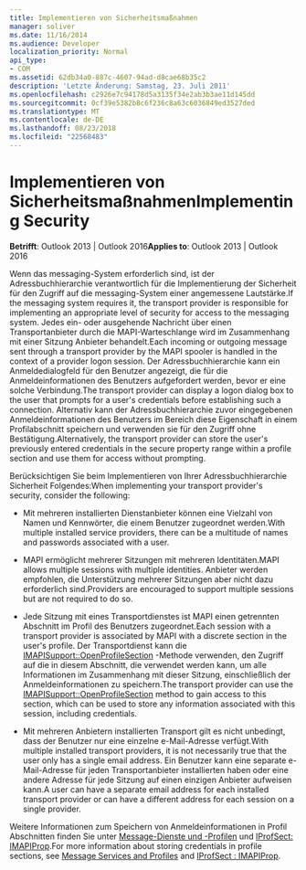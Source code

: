 ```yaml
---
title: Implementieren von Sicherheitsmaßnahmen
manager: soliver
ms.date: 11/16/2014
ms.audience: Developer
localization_priority: Normal
api_type:
- COM
ms.assetid: 62db34a0-887c-4607-94ad-d8cae68b35c2
description: 'Letzte Änderung: Samstag, 23. Juli 2011'
ms.openlocfilehash: c2926e7c94178d5a3135f34e2ab3b3ae11d145dd
ms.sourcegitcommit: 0cf39e5382b8c6f236c8a63c6036849ed3527ded
ms.translationtype: MT
ms.contentlocale: de-DE
ms.lasthandoff: 08/23/2018
ms.locfileid: "22568483"
---
```

# <a name="implementing-security"></a><span data-ttu-id="35ba7-103">Implementieren von Sicherheitsmaßnahmen</span><span class="sxs-lookup"><span data-stu-id="35ba7-103">Implementing Security</span></span>

  
  
<span data-ttu-id="35ba7-104">**Betrifft**: Outlook 2013 | Outlook 2016</span><span class="sxs-lookup"><span data-stu-id="35ba7-104">**Applies to**: Outlook 2013 | Outlook 2016</span></span> 
  
<span data-ttu-id="35ba7-105">Wenn das messaging-System erforderlich sind, ist der Adressbuchhierarchie verantwortlich für die Implementierung der Sicherheit für den Zugriff auf die messaging-System einer angemessene Lautstärke.</span><span class="sxs-lookup"><span data-stu-id="35ba7-105">If the messaging system requires it, the transport provider is responsible for implementing an appropriate level of security for access to the messaging system.</span></span> <span data-ttu-id="35ba7-106">Jedes ein- oder ausgehende Nachricht über einen Transportanbieter durch die MAPI-Warteschlange wird im Zusammenhang mit einer Sitzung Anbieter behandelt.</span><span class="sxs-lookup"><span data-stu-id="35ba7-106">Each incoming or outgoing message sent through a transport provider by the MAPI spooler is handled in the context of a provider logon session.</span></span> <span data-ttu-id="35ba7-107">Der Adressbuchhierarchie kann ein Anmeldedialogfeld für den Benutzer angezeigt, die für die Anmeldeinformationen des Benutzers aufgefordert werden, bevor er eine solche Verbindung.</span><span class="sxs-lookup"><span data-stu-id="35ba7-107">The transport provider can display a logon dialog box to the user that prompts for a user's credentials before establishing such a connection.</span></span> <span data-ttu-id="35ba7-108">Alternativ kann der Adressbuchhierarchie zuvor eingegebenen Anmeldeinformationen des Benutzers im Bereich diese Eigenschaft in einem Profilabschnitt speichern und verwenden sie für den Zugriff ohne Bestätigung.</span><span class="sxs-lookup"><span data-stu-id="35ba7-108">Alternatively, the transport provider can store the user's previously entered credentials in the secure property range within a profile section and use them for access without prompting.</span></span>
  
<span data-ttu-id="35ba7-109">Berücksichtigen Sie beim Implementieren von Ihrer Adressbuchhierarchie Sicherheit Folgendes:</span><span class="sxs-lookup"><span data-stu-id="35ba7-109">When implementing your transport provider's security, consider the following:</span></span>
  
- <span data-ttu-id="35ba7-110">Mit mehreren installierten Dienstanbieter können eine Vielzahl von Namen und Kennwörter, die einem Benutzer zugeordnet werden.</span><span class="sxs-lookup"><span data-stu-id="35ba7-110">With multiple installed service providers, there can be a multitude of names and passwords associated with a user.</span></span>
    
- <span data-ttu-id="35ba7-111">MAPI ermöglicht mehrerer Sitzungen mit mehreren Identitäten.</span><span class="sxs-lookup"><span data-stu-id="35ba7-111">MAPI allows multiple sessions with multiple identities.</span></span> <span data-ttu-id="35ba7-112">Anbieter werden empfohlen, die Unterstützung mehrerer Sitzungen aber nicht dazu erforderlich sind.</span><span class="sxs-lookup"><span data-stu-id="35ba7-112">Providers are encouraged to support multiple sessions but are not required to do so.</span></span>
    
- <span data-ttu-id="35ba7-113">Jede Sitzung mit eines Transportdienstes ist MAPI einen getrennten Abschnitt im Profil des Benutzers zugeordnet.</span><span class="sxs-lookup"><span data-stu-id="35ba7-113">Each session with a transport provider is associated by MAPI with a discrete section in the user's profile.</span></span> <span data-ttu-id="35ba7-114">Der Transportdienst kann die [IMAPISupport::OpenProfileSection](imapisupport-openprofilesection.md) -Methode verwenden, den Zugriff auf die in diesem Abschnitt, die verwendet werden kann, um alle Informationen im Zusammenhang mit dieser Sitzung, einschließlich der Anmeldeinformationen zu speichern.</span><span class="sxs-lookup"><span data-stu-id="35ba7-114">The transport provider can use the [IMAPISupport::OpenProfileSection](imapisupport-openprofilesection.md) method to gain access to this section, which can be used to store any information associated with this session, including credentials.</span></span> 
    
- <span data-ttu-id="35ba7-115">Mit mehreren Anbietern installierten Transport gilt es nicht unbedingt, dass der Benutzer nur eine einzelne e-Mail-Adresse verfügt.</span><span class="sxs-lookup"><span data-stu-id="35ba7-115">With multiple installed transport providers, it is not necessarily true that the user only has a single email address.</span></span> <span data-ttu-id="35ba7-116">Ein Benutzer kann eine separate e-Mail-Adresse für jeden Transportanbieter installierten haben oder eine andere Adresse für jede Sitzung auf einen einzigen Anbieter aufweisen kann.</span><span class="sxs-lookup"><span data-stu-id="35ba7-116">A user can have a separate email address for each installed transport provider or can have a different address for each session on a single provider.</span></span>
    
<span data-ttu-id="35ba7-117">Weitere Informationen zum Speichern von Anmeldeinformationen in Profil Abschnitten finden Sie unter [Message-Dienste und -Profilen](message-services-and-profiles.md) und [IProfSect: IMAPIProp](iprofsectimapiprop.md).</span><span class="sxs-lookup"><span data-stu-id="35ba7-117">For more information about storing credentials in profile sections, see [Message Services and Profiles](message-services-and-profiles.md) and [IProfSect : IMAPIProp](iprofsectimapiprop.md).</span></span>
  

